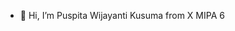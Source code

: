 - 👋 Hi, I’m Puspita Wijayanti Kusuma from X MIPA 6

<!---
urpluviophile/urpluviophile is a ✨ special ✨ repository because its `README.md` (this file) appears on your GitHub profile.
You can click the Preview link to take a look at your changes.
--->
